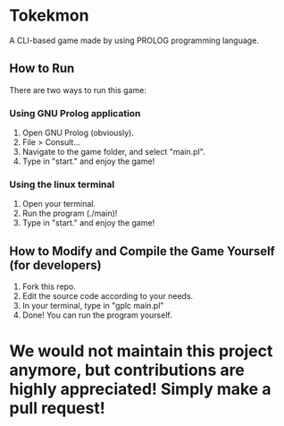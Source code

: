 # Tokekmon

A CLI-based game made by using PROLOG programming language.

## How to Run

There are two ways to run this game:

### Using GNU Prolog application
1. Open GNU Prolog (obviously).
2. File > Consult...
3. Navigate to the game folder, and select "main.pl".
4. Type in "start." and enjoy the game!

### Using the linux terminal
1. Open your terminal.
2. Run the program (./main)!
3. Type in "start." and enjoy the game!

## How to Modify and Compile the Game Yourself (for developers)
1. Fork this repo.
2. Edit the source code according to your needs.
3. In your terminal, type in "gplc main.pl"
4. Done! You can run the program yourself.

# We would not maintain this project anymore, but contributions are highly appreciated! Simply make a pull request!